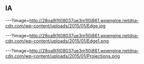 ## IA

---?image=http://28oa9i1t08037ue3m1l0i861.wpengine.netdna-cdn.com/wp-content/uploads/2015/01/Edge.jpg

<!--![](http://28oa9i1t08037ue3m1l0i861.wpengine.netdna-cdn.com/wp-content/uploads/2015/01/Edge.jpg)-->

---?image=http://28oa9i1t08037ue3m1l0i861.wpengine.netdna-cdn.com/wp-content/uploads/2015/01/Edge1.png

<!--![](http://28oa9i1t08037ue3m1l0i861.wpengine.netdna-cdn.com/wp-content/uploads/2015/01/Edge1.png)-->

---?image=http://28oa9i1t08037ue3m1l0i861.wpengine.netdna-cdn.com/wp-content/uploads/2015/01/Projections.png

<!--![](http://28oa9i1t08037ue3m1l0i861.wpengine.netdna-cdn.com/wp-content/uploads/2015/01/Projections.png)-->